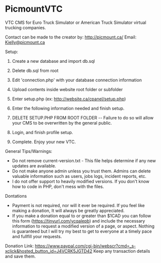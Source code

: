 # PicmountVTC
VTC CMS for Euro Truck Simulator or American Truck Simulator virtual trucking companies.

Contact can be made to the creator by:
http://picmount.ca/
Email: Kielly@picmount.ca

Setup:
1) Create a new database and import db.sql
2) Delete db.sql from root
3) Edit 'connection.php' with your database connection information
4) Upload contents inside website root folder or subfolder
5) Enter setup.php
    (ex: http://website.ca/cpanel/setup.php)
6) Enter the following information needed and finish setup.

7) DELETE SETUP.PHP FROM ROOT FOLDER -- Failure to do so will allow your CMS to be overwritten by the general public.
8) Login, and finish profile setup.
9) Complete. Enjoy your new VTC.

General Tips/Warnings:
- Do not remove current-version.txt - This file helps determine if any new updates are available.
- Do not make anyone admin unless you trust them. Admins can delete valuable information such as users, jobs logs, incident reports, etc.
- I do not offer support to heavily modified versions. If you don't know how to code in PHP, don't mess with the files.

Dontations
- Payment is not required, nor will it ever be required.
  If you feel like making a donation, It will always be greatly appreciated. 
- If you make a donation equal to or greater than $1CAD you can follow this form (https://tinyurl.com/ycqalepb) and include the necessary information to request a modified version of a page, or aspect. Nothing is guaranteed but I will try my best to get to everyone at a timely pace and fullfill your requests.

Donation Link: https://www.paypal.com/cgi-bin/webscr?cmd=_s-xclick&hosted_button_id=J4VCRK5JGTD42
Keep any transaction details and save them.
